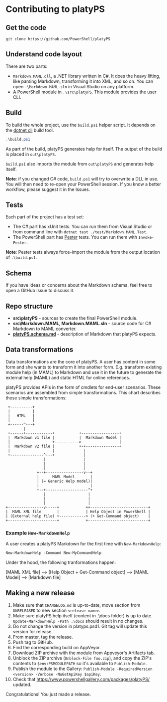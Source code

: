 # Contributing to platyPS

## Get the code

```
git clone https://github.com/PowerShell/platyPS
```

## Understand code layout

There are two parts:

- `Markdown.MAML.dll`, a .NET library written in C#.
  It does the heavy lifting, like parsing Markdown, transforming it into XML, and so on.
  You can open `.\Markdown.MAML.sln` in Visual Studio on any platform.
- A PowerShell module in `.\src\platyPS`.
  This module provides the user CLI.

## Build

To build the whole project, use the `build.ps1` helper script.
It depends on the [dotnet cli](https://docs.microsoft.com/en-us/dotnet/core/tools/) build tool.

```powershell
.\build.ps1
```
As part of the build, platyPS generates help for itself.
The output of the build is placed in `out\platyPS`.

`build.ps1` also imports the module from `out\platyPS` and generates help itself.

**Note**: if you changed C# code, `build.ps1` will try to overwrite a DLL in use.
You will then need to re-open your PowerShell session.
If you know a better workflow, please suggest it in the Issues.

## Tests

Each part of the project has a test set:

- The C# part has xUnit tests.
  You can run them from Visual Studio or from command line with `dotnet test ./test/Markdown.MAML.Test`.
- The PowerShell part has [Pester](https://github.com/pester/Pester) tests.
  You can run them with `Invoke-Pester`.

**Note**: Pester tests always force-import the module from the output location of `.\build.ps1`.

## Schema

If you have ideas or concerns about the Markdown schema, feel free to open a GitHub Issue to discuss it.

## Repo structure

- **src\platyPS** - sources to create the final PowerShell module.
- **src\Markdown.MAML, Markdown.MAML.sln** - source code for C# Markdown to MAML converter.
- **[platyPS.schema.md](platyPS.schema.md)** - description of Markdown that platyPS expects.

## Data transformations

Data transformations are the core of platyPS.
A user has content in some form and she wants to transform it into another form.
E.g. transform existing module help (in MAML) to Markdown and use it in the future to generate the external help (MAML) and static HTML for online references.

platyPS provides APIs in the form of cmdlets for end-user scenarios.
These scenarios are assembled from simple transformations.
This chart describes these simple transformations:

```
 +----------+
 |          |
 |   HTML   |
 |          |
 +------^---+
        |
 +------+------------+           +-----------------+
 |  Markdown v1 file |           |  Markdown Model |
 |                   +----------->                 |
 |  Markdown v2 file |           +-+---------------+
 |                   |             |
 +---------------^---+             |
                 |                 |
                 |                 |
                 |                 |
              +--+-----------------v--+
              |      MAML Model       |
              | (= Generic Help model)|
              |                       |
              +--+-------------------^+
                 |                   |
                 |                   |
                 |                   |
+----------------v-----+            ++--------------------------+
|  MAML XML file       |            | Help Object in PowerShell |
| (External help file) +------------> (+ Get-Command object)    |
+----------------------+            +---------------------------+
```

### Example `New-MarkdownHelp`

A user creates a platyPS Markdown for the first time with `New-MarkdownHelp`:

```powershell
New-MarkdownHelp -Command New-MyCommandHelp
```

Under the hood, the following tranformations happen:

[MAML XML file] --> [Help Object + Get-Command object] --> [MAML Model] --> [Markdown file]

## Making a new release

1. Make sure that `CHANGELOG.md` is up-to-date, move section from `UNRELEASED` to new section `<release name>`.
1. Make sure platyPS help itself (content in .\docs folder) is up to date. 
   `Update-MarkdownHelp -Path .\docs` should result in no changes.
1. Do not change the version in platyps.psd1. Git tag will update this version for release.
1. From master, tag the release.
1. Push tag to GitHub.
1. Find the corresponding build on AppVeyor.
1. Download ZIP archive with the module from Appveyor's Artifacts tab.
1. Unblock the ZIP archive (`Unblock-File foo.zip`), and copy the ZIP's contents to `$env:PSMODULEPATH` so it's available to `Publish-Module`.
1. Publish the module to the Gallery: `Publish-Module -RequiredVersion <version> -Verbose -NuGetApiKey $apiKey`.
10. Check that https://www.powershellgallery.com/packages/platyPS/ updated.

Congratulations! You just made a release.